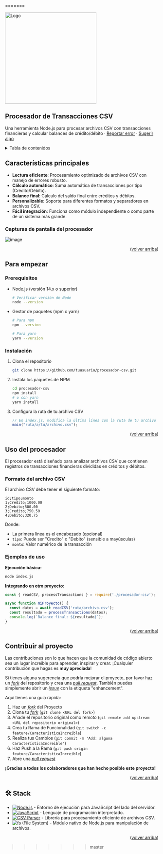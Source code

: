 
=======

<a href="https://github.com/tuusuario/procesador-csv">
  <img width="300px" src="https://cdn.jsdelivr.net/gh/devicons/devicon/icons/javascript/javascript-original.svg" alt="Logo" width="800" />
</a>

## Procesador de Transacciones CSV

Una herramienta Node.js para procesar archivos CSV con transacciones financieras y calcular balances de crédito/débito · [Reportar error](https://github.com/tuusuario/procesador-csv/issues) · [Sugerir algo](https://github.com/tuusuario/procesador-csv/issues)

</div>

<details>
<summary>Tabla de contenidos</summary>

- [Procesador de Transacciones CSV](#procesador-de-transacciones-csv)
- [Características principales](#características-principales)
  - [Capturas de pantalla del procesador](#capturas-de-pantalla-del-procesador)
- [Para empezar](#para-empezar)
  - [Prerequisitos](#prerequisitos)
  - [Instalación](#instalación)
- [Uso del procesador](#uso-del-procesador)
  - [Formato del archivo CSV](#formato-del-archivo-csv)
  - [Ejemplos de uso](#ejemplos-de-uso)
- [Contribuir al proyecto](#contribuir-al-proyecto)
- [🛠️ Stack](#️-stack)

</details>

## Características principales

- **Lectura eficiente**: Procesamiento optimizado de archivos CSV con manejo de errores robusto.
- **Cálculo automático**: Suma automática de transacciones por tipo (Crédito/Débito).
- **Balance final**: Cálculo del saldo final entre créditos y débitos.
- **Personalizable**: Soporte para diferentes formatos y separadores en archivos CSV.
- **Fácil integración**: Funciona como módulo independiente o como parte de un sistema más grande.

### Capturas de pantalla del procesador

![image](https://github.com/user-attachments/assets/8d4c539a-d075-4a1a-8a33-c0670e89b11d)



<p align="right">(<a href="#readme-top">volver arriba</a>)</p>

## Para empezar

### Prerequisitos

- Node.js (versión 14.x o superior)

  ```sh
  # Verificar versión de Node
  node --version
  ```

- Gestor de paquetes (npm o yarn)

  ```sh
  # Para npm
  npm --version
  
  # Para yarn
  yarn --version
  ```

### Instalación

1. Clona el repositorio

   ```sh
   git clone https://github.com/tuusuario/procesador-csv.git
   ```

2. Instala los paquetes de NPM

   ```sh
   cd procesador-csv
   npm install
   # o con yarn
   yarn install
   ```

3. Configura la ruta de tu archivo CSV

   ```javascript
   // En index.js, modifica la última línea con la ruta de tu archivo
   main("ruta/a/tu/archivo.csv");
   ```

<p align="right">(<a href="#readme-top">volver arriba</a>)</p>

## Uso del procesador

El procesador está diseñado para analizar archivos CSV que contienen registros de transacciones financieras divididas en créditos y débitos.

### Formato del archivo CSV

El archivo CSV debe tener el siguiente formato:

```csv
id;tipo;monto
1;Credito;1000.00
2;Debito;500.00
3;Credito;750.50
4;Debito;320.75
```

Donde:
- La primera línea es el encabezado (opcional)
- `tipo`: Puede ser "Credito" o "Debito" (sensible a mayúsculas)
- `monto`: Valor numérico de la transacción

### Ejemplos de uso

**Ejecución básica:**

```sh
node index.js
```

**Integrando en otro proyecto:**

```javascript
const { readCSV, processTransactions } = require('./procesador-csv');

async function miProyecto() {
  const datos = await readCSV('ruta/archivo.csv');
  const resultado = processTransactions(datos);
  console.log(`Balance final: ${resultado}`);
}
```

<p align="right">(<a href="#readme-top">volver arriba</a>)</p>

## Contribuir al proyecto

Las contribuciones son lo que hacen que la comunidad de código abierto sea un lugar increíble para aprender, inspirar y crear. ¡Cualquier contribución que hagas es **muy apreciada**!

Si tienes alguna sugerencia que podría mejorar el proyecto, por favor haz un [_fork_](https://github.com/tuusuario/procesador-csv/fork) del repositorio y crea una [_pull request_](https://github.com/tuusuario/procesador-csv/pulls). También puedes simplemente abrir un [_issue_](https://github.com/tuusuario/procesador-csv/issues) con la etiqueta "enhancement".

Aquí tienes una guía rápida:

1. Haz un [_fork_](https://github.com/tuusuario/procesador-csv/fork) del Proyecto
2. Clona tu [_fork_](https://github.com/tuusuario/procesador-csv/fork) (`git clone <URL del fork>`)
3. Añade el repositorio original como remoto (`git remote add upstream <URL del repositorio original>`)
4. Crea tu Rama de Funcionalidad (`git switch -c feature/CaracteristicaIncreible`)
5. Realiza tus Cambios (`git commit -m 'Add: alguna CaracterísticaIncreible'`)
6. Haz Push a la Rama (`git push origin feature/CaracteristicaIncreible`)
7. Abre una [_pull request_](https://github.com/tuusuario/procesador-csv/pulls)

**¡Gracias a todos los colaboradores que han hecho posible este proyecto!**

<p align="right">(<a href="#readme-top">volver arriba</a>)</p>

## 🛠️ Stack

- [![Node.js][node-badge]][node-url] - Entorno de ejecución para JavaScript del lado del servidor.
- [![JavaScript][javascript-badge]][javascript-url] - Lenguaje de programación interpretado.
- [![CSV Parser][csv-badge]][csv-url] - Librería para procesamiento eficiente de archivos CSV.
- [![fs (File System)][fs-badge]][fs-url] - Módulo nativo de Node.js para manipulación de archivos.

<p align="right">(<a href="#readme-top">volver arriba</a>)</p>

[node-url]: https://nodejs.org/
[javascript-url]: https://developer.mozilla.org/es/docs/Web/JavaScript
[csv-url]: https://www.npmjs.com/package/csv-parser
[fs-url]: https://nodejs.org/api/fs.html
[node-badge]: https://img.shields.io/badge/Node.js-339933?style=for-the-badge&logo=nodedotjs&logoColor=white
[javascript-badge]: https://img.shields.io/badge/JavaScript-F7DF1E?style=for-the-badge&logo=javascript&logoColor=black
[csv-badge]: https://img.shields.io/badge/CSV_Parser-4B32C3?style=for-the-badge&logo=npm&logoColor=white
[fs-badge]: https://img.shields.io/badge/File_System-539E43?style=for-the-badge&logo=node.js&logoColor=white
[contributors-shield]: https://img.shields.io/github/contributors/tuusuario/procesador-csv.svg?style=for-the-badge
[contributors-url]: https://github.com/tuusuario/procesador-csv/graphs/contributors
[forks-shield]: https://img.shields.io/github/forks/tuusuario/procesador-csv.svg?style=for-the-badge
[forks-url]: https://github.com/tuusuario/procesador-csv/network/members
[stars-shield]: https://img.shields.io/github/stars/tuusuario/procesador-csv.svg?style=for-the-badge
[stars-url]: https://github.com/tuusuario/procesador-csv/stargazers
[issues-shield]: https://img.shields.io/github/issues/tuusuario/procesador-csv.svg?style=for-the-badge
[issues-url]: https://github.com/tuusuario/procesador-csv/issues
>>>>>>> master
